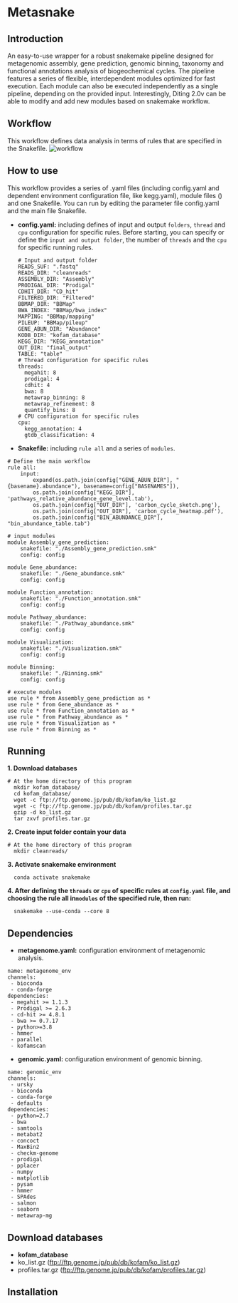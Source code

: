 # Metasnake
## Introduction
An easy-to-use wrapper for a robust snakemake pipeline designed for metagenomic assembly, gene prediction, genomic binning, taxonomy and functional annotations analysis of biogeochemical cycles. The pipeline features a series of flexible, interdependent modules optimized for fast execution. Each module can also be executed independently as a single pipeline, depending on the provided input. Interestingly, Diting 2.0v can be able to modify and add new modules based on snakemake workflow.
## Workflow
This workflow defines data analysis in terms of rules that are specified in the Snakefile.
![workflow](https://github.com/XingChen-zsq/Metasnake/blob/main/workflow.png)
## How to use
This workflow provides a series of .yaml files (including config.yaml and dependent environment configuration file, like kegg.yaml), module files () and one Snakefile. You can run  by editing the parameter file config.yaml  and the main file Snakefile.

 - **config.yaml:** including defines of input and output `folders`, `thread` and `cpu` configuration for specific rules. Before starting, you can specify or define the `input and output folder`, the number of `threads` and the `cpu` for specific running rules.
     ```
    # Input and output folder
     READS_SUF: ".fastq"
    READS_DIR: "cleanreads"
    ASSEMBLY_DIR: "Assembly"
    PRODIGAL_DIR: "Prodigal"  
    CDHIT_DIR: "CD_hit"  
    FILTERED_DIR: "Filtered"
    BBMAP_DIR: "BBMap"  
    BWA_INDEX: "BBMap/bwa_index"
    MAPPING: "BBMap/mapping"
    PILEUP: "BBMap/pileup"
    GENE_ABUN_DIR: "Abundance" 
    KODB_DIR: "kofam_database"        
    KEGG_DIR: "KEGG_annotation"       
    OUT_DIR: "final_output"
    TABLE: "table" 
    # Thread configuration for specific rules
    threads:
       megahit: 8
       prodigal: 4
       cdhit: 4
       bwa: 8
       metawrap_binning: 8
       metawrap_refinement: 8
       quantify_bins: 8
   # CPU configuration for specific rules
   cpu:
       kegg_annotation: 4
       gtdb_classification: 4
 - **Snakefile:** including `rule all` and a series of `modules`.
```
# Define the main workflow
rule all:
    input:
        expand(os.path.join(config["GENE_ABUN_DIR"], "{basename}.abundance"), basename=config["BASENAMES"]),
        os.path.join(config["KEGG_DIR"], 'pathways_relative_abundance_gene_level.tab'),
        os.path.join(config["OUT_DIR"], 'carbon_cycle_sketch.png'),
        os.path.join(config["OUT_DIR"], 'carbon_cycle_heatmap.pdf'),
        os.path.join(config["BIN_ABUNDANCE_DIR"], "bin_abundance_table.tab")

# input modules
module Assembly_gene_prediction:
    snakefile: "./Assembly_gene_prediction.smk"
    config: config

module Gene_abundance:
    snakefile: "./Gene_abundance.smk"
    config: config

module Function_annotation:
    snakefile: "./Function_annotation.smk"
    config: config

module Pathway_abundance:
    snakefile: "./Pathway_abundance.smk"
    config: config

module Visualization:
    snakefile: "./Visualization.smk"
    config: config

module Binning:
    snakefile: "./Binning.smk"
    config: config
    
# execute modules
use rule * from Assembly_gene_prediction as *
use rule * from Gene_abundance as *
use rule * from Function_annotation as *
use rule * from Pathway_abundance as *
use rule * from Visualization as *
use rule * from Binning as *
```
## Running

 

 **1. Download databases**
```
# At the home directory of this program
  mkdir kofam_database/
  cd kofam_database/
  wget -c ftp://ftp.genome.jp/pub/db/kofam/ko_list.gz 
  wget -c ftp://ftp.genome.jp/pub/db/kofam/profiles.tar.gz 
  gzip -d ko_list.gz
  tar zxvf profiles.tar.gz
```
 **2. Create input folder contain your data**
```
# At the home directory of this program
  mkdir cleanreads/ 
```
**3. Activate snakemake environment**
```
  conda activate snakemake
``` 

**4. After defining the `threads` or `cpu` of specific rules at `config.yaml` file, and choosing the rule all in`modules` of the specified rule, then run:**
```
  snakemake --use-conda --core 8
```
## Dependencies

 - **metagenome.yaml:** configuration environment of metagenomic analysis.
```
name: metagenome_env
channels:
 - bioconda
 - conda-forge
dependencies:
 - megahit >= 1.1.3
 - Prodigal >= 2.6.3
 - cd-hit >= 4.8.1
 - bwa >= 0.7.17
 - python>=3.8
 - hmmer
 - parallel
 - kofamscan
```
 - **genomic.yaml:** configuration environment of genomic binning.
```
name: genomic_env
channels:
 - ursky
 - bioconda
 - conda-forge
 - defaults
dependencies:
 - python=2.7
 - bwa
 - samtools
 - metabat2
 - concoct
 - MaxBin2
 - checkm-genome
 - prodigal
 - pplacer
 - numpy
 - matplotlib
 - pysam
 - hmmer
 - SPAdes
 - salmon
 - seaborn
 - metawrap-mg
```
## Download databases
 - **kofam_database**
 -   ko_list.gz (ftp://ftp.genome.jp/pub/db/kofam/ko_list.gz)
-   profiles.tar.gz (ftp://ftp.genome.jp/pub/db/kofam/profiles.tar.gz)

## Installation
      
 
